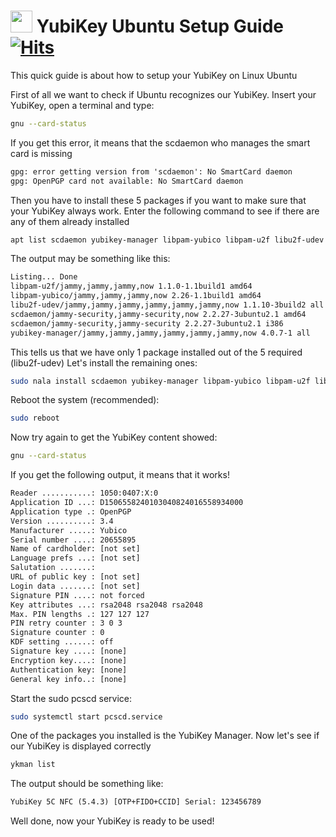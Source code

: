 # <img src="https://user-images.githubusercontent.com/114076168/199712971-76da2ac1-7eb3-4013-888b-cc83d1d9578c.png" width="35" height="35"> YubiKey Ubuntu Setup Guide [![Hits](https://hits.seeyoufarm.com/api/count/incr/badge.svg?url=https%3A%2F%2Fgithub.com%2Fp4privacy%2Fyubikey-ubuntu-setup&count_bg=%230000ff&title_bg=%23555555&icon=&icon_color=%23E7E7E7&title=hits&edge_flat=false)](https://hits.seeyoufarm.com)

This quick guide is about how to setup your YubiKey on Linux Ubuntu

First of all we want to check if Ubuntu recognizes our YubiKey.
Insert your YubiKey, open a terminal and type:
```bash
gnu --card-status
```

If you get this error, it means that the scdaemon who manages the smart card is missing
```diff
gpg: error getting version from 'scdaemon': No SmartCard daemon
gpg: OpenPGP card not available: No SmartCard daemon
```

Then you have to install these 5 packages if you want to make sure that your YubiKey always work.
Enter the following command to see if there are any of them already installed
```bash
apt list scdaemon yubikey-manager libpam-yubico libpam-u2f libu2f-udev
```
The output may be something like this:
```diff
Listing... Done
libpam-u2f/jammy,jammy,jammy,now 1.1.0-1.1build1 amd64
libpam-yubico/jammy,jammy,jammy,now 2.26-1.1build1 amd64
libu2f-udev/jammy,jammy,jammy,jammy,jammy,jammy,now 1.1.10-3build2 all [installed]
scdaemon/jammy-security,jammy-security,now 2.2.27-3ubuntu2.1 amd64
scdaemon/jammy-security,jammy-security 2.2.27-3ubuntu2.1 i386
yubikey-manager/jammy,jammy,jammy,jammy,jammy,jammy,now 4.0.7-1 all
```

This tells us that we have only 1 package installed out of the 5 required (libu2f-udev)
Let's install the remaining ones:
```bash
sudo nala install scdaemon yubikey-manager libpam-yubico libpam-u2f libu2f-udev
```

Reboot the system (recommended):
```bash
sudo reboot
```

Now try again to get the YubiKey content showed:
```bash
gnu --card-status
```

If you get the following output, it means that it works!
```diff
Reader ...........: 1050:0407:X:0
Application ID ...: D1506558240103040824016558934000
Application type .: OpenPGP
Version ..........: 3.4
Manufacturer .....: Yubico
Serial number ....: 20655895
Name of cardholder: [not set]
Language prefs ...: [not set]
Salutation .......: 
URL of public key : [not set]
Login data .......: [not set]
Signature PIN ....: not forced
Key attributes ...: rsa2048 rsa2048 rsa2048
Max. PIN lengths .: 127 127 127
PIN retry counter : 3 0 3
Signature counter : 0
KDF setting ......: off
Signature key ....: [none]
Encryption key....: [none]
Authentication key: [none]
General key info..: [none]
```

Start the sudo pcscd service:
```bash
sudo systemctl start pcscd.service
```

One of the packages you installed is the YubiKey Manager.
Now let's see if our YubiKey is displayed correctly
```bash
ykman list
```

The output should be something like:
```diff
YubiKey 5C NFC (5.4.3) [OTP+FIDO+CCID] Serial: 123456789
```

Well done, now your YubiKey is ready to be used!
